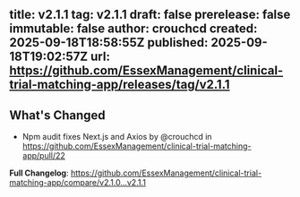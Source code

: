 title:	v2.1.1
tag:	v2.1.1
draft:	false
prerelease:	false
immutable:	false
author:	crouchcd
created:	2025-09-18T18:58:55Z
published:	2025-09-18T19:02:57Z
url:	https://github.com/EssexManagement/clinical-trial-matching-app/releases/tag/v2.1.1
--
## What's Changed
* Npm audit fixes Next.js and Axios by @crouchcd in https://github.com/EssexManagement/clinical-trial-matching-app/pull/22


**Full Changelog**: https://github.com/EssexManagement/clinical-trial-matching-app/compare/v2.1.0...v2.1.1
